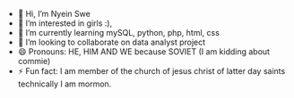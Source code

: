- 👋 Hi, I’m Nyein Swe
- 👀 I’m interested in girls :), 
- 🌱 I’m currently learning mySQL, python, php, html, css
- 💞️ I’m looking to collaborate on data analyst project
- 😄 Pronouns: HE, HIM AND WE because SOVIET (I am kidding about commie)
- ⚡ Fun fact: I am member of the church of jesus christ of latter day saints technically I am mormon.

<!---
HtutSwe/HtutSwe is a ✨ special ✨ repository because its `README.md` (this file) appears on your GitHub profile.
You can click the Preview link to take a look at your changes.
--->
